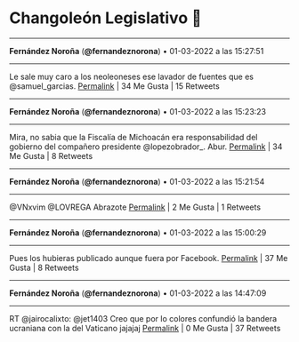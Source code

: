 # Changoleón Legislativo 🙈
*****
**Fernández Noroña** (**@fernandeznorona**) • 01-03-2022 a las 15:27:51
*****
Le sale muy caro a los neoleoneses ese lavador de fuentes que es @samuel_garcias.
[Permalink](https://twitter.com/fernandeznorona/status/1498802224318791681) | 34 Me Gusta | 15 Retweets
*****
**Fernández Noroña** (**@fernandeznorona**) • 01-03-2022 a las 15:23:23
*****
Mira, no sabia que la Fiscalía de Michoacán era responsabilidad del gobierno del compañero presidente @lopezobrador_. Abur.
[Permalink](https://twitter.com/fernandeznorona/status/1498801100752883712) | 34 Me Gusta | 8 Retweets
*****
**Fernández Noroña** (**@fernandeznorona**) • 01-03-2022 a las 15:21:54
*****
@VNxvim @LOVREGA Abrazote
[Permalink](https://twitter.com/fernandeznorona/status/1498800727178809348) | 2 Me Gusta | 1 Retweets
*****
**Fernández Noroña** (**@fernandeznorona**) • 01-03-2022 a las 15:00:29
*****
Pues los hubieras publicado aunque fuera por Facebook.
[Permalink](https://twitter.com/fernandeznorona/status/1498795338219544583) | 37 Me Gusta | 8 Retweets
*****
**Fernández Noroña** (**@fernandeznorona**) • 01-03-2022 a las 14:47:09
*****
RT @jairocalixto: @jet1403 Creo que por lo colores confundió la bandera ucraniana con la del Vaticano jajajaj
[Permalink](https://twitter.com/fernandeznorona/status/1498791983254581249) | 0 Me Gusta | 37 Retweets